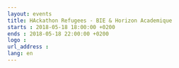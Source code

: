 ```yaml
---
layout: events
title: HAckathon Refugees - BIE & Horizon Academique
starts : 2018-05-18 18:00:00 +0200
ends : 2018-05-18 22:00:00 +0200
logo :
url_address :
lang: en
---
```

